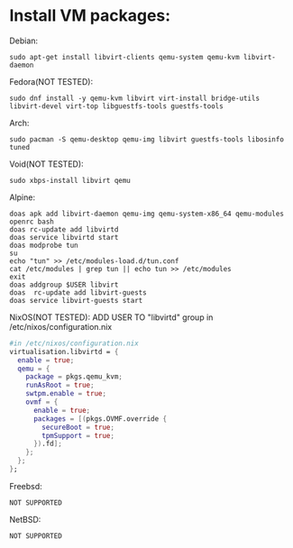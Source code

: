 # Install VM packages:

Debian: 
```
sudo apt-get install libvirt-clients qemu-system qemu-kvm libvirt-daemon 
```
Fedora(NOT TESTED):
```
sudo dnf install -y qemu-kvm libvirt virt-install bridge-utils libvirt-devel virt-top libguestfs-tools guestfs-tools
```
Arch:
```
sudo pacman -S qemu-desktop qemu-img libvirt guestfs-tools libosinfo tuned
```
Void(NOT TESTED):
```
sudo xbps-install libvirt qemu
```
Alpine:
```
doas apk add libvirt-daemon qemu-img qemu-system-x86_64 qemu-modules openrc bash
doas rc-update add libvirtd
doas service libvirtd start
doas modprobe tun
su
echo "tun" >> /etc/modules-load.d/tun.conf
cat /etc/modules | grep tun || echo tun >> /etc/modules
exit
doas addgroup $USER libvirt
doas  rc-update add libvirt-guests
doas service libvirt-guests start
```
NixOS(NOT TESTED):
ADD USER TO "libvirtd" group in /etc/nixos/configuration.nix
```nix
#in /etc/nixos/configuration.nix
virtualisation.libvirtd = {
  enable = true;
  qemu = {
    package = pkgs.qemu_kvm;
    runAsRoot = true;
    swtpm.enable = true;
    ovmf = {
      enable = true;
      packages = [(pkgs.OVMF.override {
        secureBoot = true;
        tpmSupport = true;
      }).fd];
    };
  };
};
```
Freebsd:
```
NOT SUPPORTED
```
NetBSD:
```
NOT SUPPORTED
```
